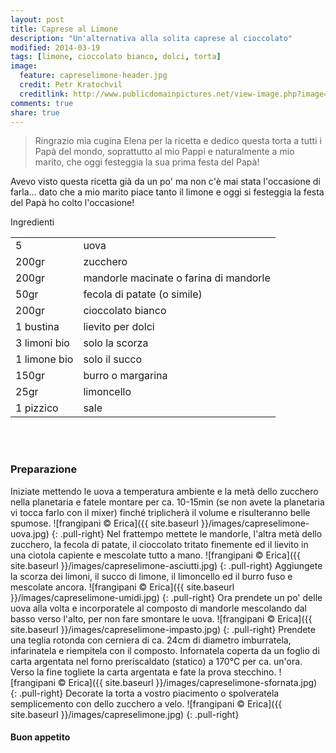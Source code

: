 ```yaml
---
layout: post
title: Caprese al Limone
description: "Un'alternativa alla solita caprese al cioccolato"
modified: 2014-03-19
tags: [limone, cioccolato bianco, dolci, torta]
image:
  feature: capreselimone-header.jpg
  credit: Petr Kratochvil
  creditlink: http://www.publicdomainpictures.net/view-image.php?image=1453&picture=lemon&large=1
comments: true
share: true
---
```

> Ringrazio mia cugina Elena per la ricetta e dedico questa torta a tutti i Papà del mondo, soprattutto al mio Pappi e naturalmente a mio marito, che oggi festeggia la sua prima festa del Papà!

Avevo visto questa ricetta già da un po' ma non c'è mai stata l'occasione di farla... dato che a mio marito piace tanto il limone e oggi si festeggia la festa del Papà ho colto l'occasione!


<div class="ingredients">
  <div class="ingredients-title">Ingredienti</div>
  <table>
    <tbody>
      <tr>
        <td>5</td>
        <td>uova</td>
      </tr>
      <tr>
        <td>200gr</td>
        <td>zucchero</td>
      </tr>
      <tr>
        <td>200gr</td>
        <td>mandorle macinate o farina di mandorle</td>
      </tr>
      <tr>
        <td>50gr</td>
        <td>fecola di patate (o simile)</td>
      </tr>
      <tr>
        <td>200gr</td>
        <td>cioccolato bianco</td>
      </tr>
      <tr>
        <td>1 bustina</td>
        <td>lievito per dolci</td>
      </tr>
      <tr>
        <td>3 limoni bio</td>
        <td>solo la scorza</td>
      </tr>
      <tr>
        <td>1 limone bio</td>
        <td>solo il succo</td>
      </tr>
      <tr>
        <td>150gr</td>
        <td>burro o margarina</td>
      </tr>
      <tr>
        <td>25gr</td>
        <td>limoncello</td>
      </tr>
      <tr>
        <td>1 pizzico</td>
        <td>sale</td>
      </tr>
    </tbody>
  </table>
  <br></br>
</div>


<h3>
  <font color="grey">
    <i class="icon-cogs"></i>
  </font> Preparazione
</h3>

Iniziate mettendo le uova a temperatura ambiente e la metà dello zucchero nella planetaria e fatele montare per ca. 10-15min (se non avete la planetaria vi tocca farlo con il mixer) finché triplicherà il volume e risulteranno belle spumose.
![frangipani © Erica]({{ site.baseurl }}/images/capreselimone-uova.jpg)
{: .pull-right}
Nel frattempo mettete le mandorle, l'altra metà dello zucchero, la fecola di patate, il cioccolato tritato finemente ed il lievito in una ciotola capiente e mescolate tutto a mano.
![frangipani © Erica]({{ site.baseurl }}/images/capreselimone-asciutti.jpg)
{: .pull-right}
Aggiungete la scorza dei limoni, il succo di limone, il limoncello ed il burro fuso e mescolate ancora.
![frangipani © Erica]({{ site.baseurl }}/images/capreselimone-umidi.jpg)
{: .pull-right}
Ora prendete un po' delle uova alla volta e incorporatele al composto di mandorle mescolando dal basso verso l'alto, per non fare smontare le uova.
![frangipani © Erica]({{ site.baseurl }}/images/capreselimone-impasto.jpg)
{: .pull-right}
Prendete una teglia rotonda con cerniera di ca. 24cm di diametro imburratela, infarinatela e riempitela con il composto. Infornatela coperta da un foglio di carta argentata nel forno preriscaldato (statico) a 170°C per ca. un'ora. Verso la fine togliete la carta argentata e fate la prova stecchino.
![frangipani © Erica]({{ site.baseurl }}/images/capreselimone-sfornata.jpg)
{: .pull-right}
Decorate la torta a vostro piacimento o spolveratela semplicemento con dello zucchero a velo.
![frangipani © Erica]({{ site.baseurl }}/images/capreselimone.jpg)
{: .pull-right}

<h4>Buon appetito
  <font color="red">
    <i class="icon-smile"></i>
  </font>
</h4>
